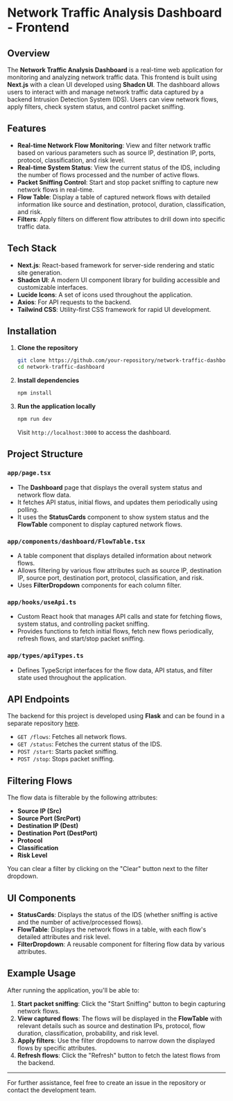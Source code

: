 # Network Traffic Analysis Dashboard - Frontend

## Overview

The **Network Traffic Analysis Dashboard** is a real-time web application for monitoring and analyzing network traffic data. This frontend is built using **Next.js** with a clean UI developed using **Shadcn UI**. The dashboard allows users to interact with and manage network traffic data captured by a backend Intrusion Detection System (IDS). Users can view network flows, apply filters, check system status, and control packet sniffing.

## Features

- **Real-time Network Flow Monitoring**: View and filter network traffic based on various parameters such as source IP, destination IP, ports, protocol, classification, and risk level.
- **Real-time System Status**: View the current status of the IDS, including the number of flows processed and the number of active flows.
- **Packet Sniffing Control**: Start and stop packet sniffing to capture new network flows in real-time.
- **Flow Table**: Display a table of captured network flows with detailed information like source and destination, protocol, duration, classification, and risk.
- **Filters**: Apply filters on different flow attributes to drill down into specific traffic data.

## Tech Stack

- **Next.js**: React-based framework for server-side rendering and static site generation.
- **Shadcn UI**: A modern UI component library for building accessible and customizable interfaces.
- **Lucide Icons**: A set of icons used throughout the application.
- **Axios**: For API requests to the backend.
- **Tailwind CSS**: Utility-first CSS framework for rapid UI development.

## Installation

1. **Clone the repository**
   ```bash
   git clone https://github.com/your-repository/network-traffic-dashboard.git
   cd network-traffic-dashboard
   ```

2. **Install dependencies**
   ```bash
   npm install
   ```

3. **Run the application locally**
   ```bash
   npm run dev
   ```
   Visit `http://localhost:3000` to access the dashboard.

## Project Structure

### `app/page.tsx`

- The **Dashboard** page that displays the overall system status and network flow data.
- It fetches API status, initial flows, and updates them periodically using polling.
- It uses the **StatusCards** component to show system status and the **FlowTable** component to display captured network flows.

### `app/components/dashboard/FlowTable.tsx`

- A table component that displays detailed information about network flows.
- Allows filtering by various flow attributes such as source IP, destination IP, source port, destination port, protocol, classification, and risk.
- Uses **FilterDropdown** components for each column filter.

### `app/hooks/useApi.ts`

- Custom React hook that manages API calls and state for fetching flows, system status, and controlling packet sniffing.
- Provides functions to fetch initial flows, fetch new flows periodically, refresh flows, and start/stop packet sniffing.

### `app/types/apiTypes.ts`

- Defines TypeScript interfaces for the flow data, API status, and filter state used throughout the application.

## API Endpoints
The backend for this project is developed using **Flask** and can be found in a separate repository [here](https://github.com/zohaibsaeed117/Intrusion-Detection-System-Backend).

- `GET /flows`: Fetches all network flows.
- `GET /status`: Fetches the current status of the IDS.
- `POST /start`: Starts packet sniffing.
- `POST /stop`: Stops packet sniffing.

## Filtering Flows

The flow data is filterable by the following attributes:

- **Source IP (Src)**
- **Source Port (SrcPort)**
- **Destination IP (Dest)**
- **Destination Port (DestPort)**
- **Protocol**
- **Classification**
- **Risk Level**

You can clear a filter by clicking on the "Clear" button next to the filter dropdown.

## UI Components

- **StatusCards**: Displays the status of the IDS (whether sniffing is active and the number of active/processed flows).
- **FlowTable**: Displays the network flows in a table, with each flow's detailed attributes and risk level.
- **FilterDropdown**: A reusable component for filtering flow data by various attributes.

## Example Usage

After running the application, you'll be able to:

1. **Start packet sniffing**: Click the "Start Sniffing" button to begin capturing network flows.
2. **View captured flows**: The flows will be displayed in the **FlowTable** with relevant details such as source and destination IPs, protocol, flow duration, classification, probability, and risk level.
3. **Apply filters**: Use the filter dropdowns to narrow down the displayed flows by specific attributes.
4. **Refresh flows**: Click the "Refresh" button to fetch the latest flows from the backend.

---

For further assistance, feel free to create an issue in the repository or contact the development team.
